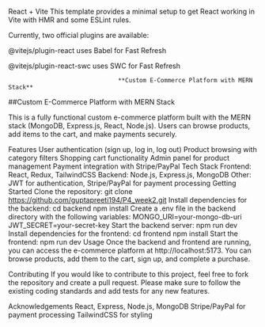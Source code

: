React + Vite
This template provides a minimal setup to get React working in Vite with HMR and some ESLint rules.

Currently, two official plugins are available:

@vitejs/plugin-react uses Babel for Fast Refresh

@vitejs/plugin-react-swc uses SWC for Fast Refresh

                                   **Custom E-Commerce Platform with MERN Stack**
##Custom E-Commerce Platform with MERN Stack

This is a fully functional custom e-commerce platform built with the MERN stack (MongoDB, Express.js, React, Node.js). Users can browse products, add items to the cart, and make payments securely.

Features
User authentication (sign up, log in, log out)
Product browsing with category filters
Shopping cart functionality
Admin panel for product management
Payment integration with Stripe/PayPal
Tech Stack
Frontend: React, Redux, TailwindCSS
Backend: Node.js, Express.js, MongoDB
Other: JWT for authentication, Stripe/PayPal for payment processing
Getting Started
Clone the repository:
git clone https://github.com/guptapreeti194/P4_week2.git
Install dependencies for the backend:
cd backend
npm install
Create a .env file in the backend directory with the following variables:
MONGO_URI=your-mongo-db-uri
JWT_SECRET=your-secret-key
Start the backend server:
npm run dev
Install dependencies for the frontend:
cd frontend
npm install
Start the frontend:
npm run dev
Usage
Once the backend and frontend are running, you can access the e-commerce platform at http://localhost:5173. You can browse products, add them to the cart, sign up, and complete a purchase.

Contributing
If you would like to contribute to this project, feel free to fork the repository and create a pull request. Please make sure to follow the existing coding standards and add tests for any new features.

Acknowledgements
React, Express, Node.js, MongoDB
Stripe/PayPal for payment processing
TailwindCSS for styling